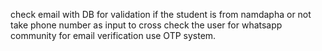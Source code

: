 check email with DB for validation if the student is from namdapha or not 
take phone number as input to cross check the user for whatsapp community 
for email verification use OTP system. 